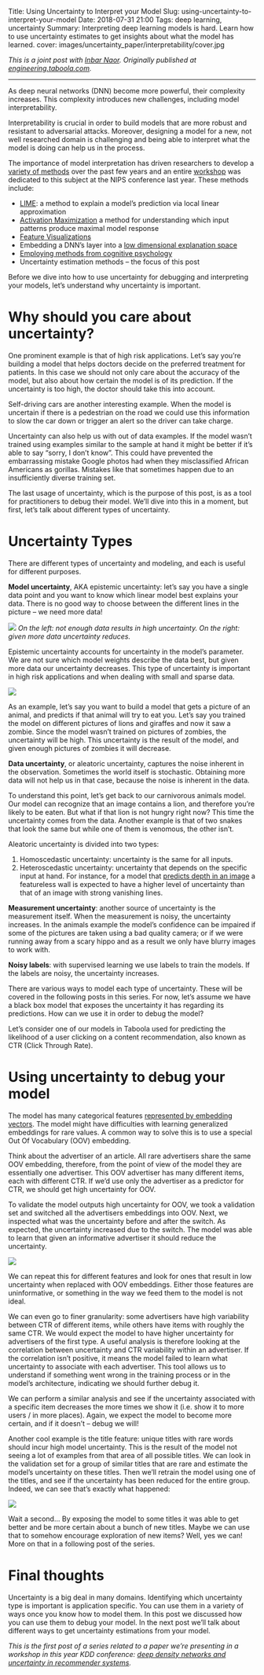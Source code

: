 Title: Using Uncertainty to Interpret your Model
Slug: using-uncertainty-to-interpret-your-model
Date: 2018-07-31 21:00
Tags: deep learning, uncertainty
Summary: Interpreting deep learning models is hard. Learn how to use uncertainty estimates to get insights about what the model has learned.
cover: images/uncertainty_paper/interpretability/cover.jpg

*This is a joint post with [Inbar Naor](https://medium.com/@inbarnaor). Originally published at [engineering.taboola.com](https://engineering.taboola.com/using-uncertainty-interpret-model).*

---

As deep neural networks (DNN) become more powerful, their complexity increases. This complexity introduces new challenges, including model interpretability.

Interpretability is crucial in order to build models that are more robust and resistant to adversarial attacks. Moreover, designing a model for a new, not well researched domain is challenging and being able to interpret what the model is doing can help us in the process.

The importance of model interpretation has driven researchers to develop a [variety of methods](https://arxiv.org/pdf/1706.07979.pdf) over the past few years and an entire [workshop](http://www.interpretable-ml.org/nips2017workshop) was dedicated to this subject at the NIPS conference last year. These methods include:

*   [LIME](https://arxiv.org/abs/1602.04938): a method to explain a model’s prediction via local linear approximation
*   [Activation Maximization](https://pdfs.semanticscholar.org/65d9/94fb778a8d9e0f632659fb33a082949a50d3.pdf) a method for understanding which input patterns produce maximal model response
*   [Feature Visualizations](https://distill.pub/2017/feature-visualization)
*   Embedding a DNN’s layer into a [low dimensional explanation space](http://www.interpretable-ml.org/nips2017workshop/papers/04.pdf)
*   [Employing methods from cognitive psychology](https://deepmind.com/blog/cognitive-psychology/)
*   Uncertainty estimation methods – the focus of this post

Before we dive into how to use uncertainty for debugging and interpreting your models, let’s understand why uncertainty is important.

# Why should you care about uncertainty?

One prominent example is that of high risk applications. Let’s say you’re building a model that helps doctors decide on the preferred treatment for patients. In this case we should not only care about the accuracy of the model, but also about how certain the model is of its prediction. If the uncertainty is too high, the doctor should take this into account.

Self-driving cars are another interesting example. When the model is uncertain if there is a pedestrian on the road we could use this information to slow the car down or trigger an alert so the driver can take charge.

Uncertainty can also help us with out of data examples. If the model wasn’t trained using examples similar to the sample at hand it might be better if it’s able to say “sorry, I don’t know”. This could have prevented the embarrassing mistake Google photos had when they misclassified African Americans as gorillas. Mistakes like that sometimes happen due to an insufficiently diverse training set.

The last usage of uncertainty, which is the purpose of this post, is as a tool for practitioners to debug their model. We’ll dive into this in a moment, but first, let’s talk about different types of uncertainty.

# Uncertainty Types

There are different types of uncertainty and modeling, and each is useful for different purposes.

**Model uncertainty**, AKA epistemic uncertainty: let’s say you have a single data point and you want to know which linear model best explains your data. There is no good way to choose between the different lines in the picture – we need more data!

![](images/uncertainty_paper/interpretability/model_uncertainty.png)
*On the left: not enough data results in high uncertainty. On the right: given more data uncertainty reduces.*

Epistemic uncertainty accounts for uncertainty in the model’s parameter. We are not sure which model weights describe the data best, but given more data our uncertainty decreases. This type of uncertainty is important in high risk applications and when dealing with small and sparse data.

![](images/uncertainty_paper/interpretability/animals.png)

As an example, let’s say you want to build a model that gets a picture of an animal, and predicts if that animal will try to eat you. Let’s say you trained the model on different pictures of lions and giraffes and now it saw a zombie. Since the model wasn’t trained on pictures of zombies, the uncertainty will be high. This uncertainty is the result of the model, and given enough pictures of zombies it will decrease.

**Data uncertainty**, or aleatoric uncertainty, captures the noise inherent in the observation. Sometimes the world itself is stochastic. Obtaining more data will not help us in that case, because the noise is inherent in the data.

To understand this point, let’s get back to our carnivorous animals model. Our model can recognize that an image contains a lion, and therefore you’re likely to be eaten. But what if that lion is not hungry right now? This time the uncertainty comes from the data. Another example is that of two snakes that look the same but while one of them is venomous, the other isn’t.

Aleatoric uncertainty is divided into two types:

1.  Homoscedastic uncertainty: uncertainty is the same for all inputs.
2.  Heteroscedastic uncertainty: uncertainty that depends on the specific input at hand. For instance, for a model that [predicts depth in an image](https://arxiv.org/abs/1703.04977) a featureless wall is expected to have a higher level of uncertainty than that of an image with strong vanishing lines.

**Measurement uncertainty**: another source of uncertainty is the measurement itself. When the measurement is noisy, the uncertainty increases. In the animals example the model’s confidence can be impaired if some of the pictures are taken using a bad quality camera; or if we were running away from a scary hippo and as a result we only have blurry images to work with.

**Noisy labels**: with supervised learning we use labels to train the models. If the labels are noisy, the uncertainty increases.

There are various ways to model each type of uncertainty. These will be covered in the following posts in this series. For now, let’s assume we have a black box model that exposes the uncertainty it has regarding its predictions. How can we use it in order to debug the model?

Let’s consider one of our models in Taboola used for predicting the likelihood of a user clicking on a content recommendation, also known as CTR (Click Through Rate).

# Using uncertainty to debug your model

The model has many categorical features [represented by embedding vectors](https://engineering.taboola.com/using-word2vec-better-embeddings-categorical-features/). The model might have difficulties with learning generalized embeddings for rare values. A common way to solve this is to use a special Out Of Vocabulary (OOV) embedding.

Think about the advertiser of an article. All rare advertisers share the same OOV embedding, therefore, from the point of view of the model they are essentially one advertiser. This OOV advertiser has many different items, each with different CTR. If we’d use only the advertiser as a predictor for CTR, we should get high uncertainty for OOV.

To validate the model outputs high uncertainty for OOV, we took a validation set and switched all the advertisers embeddings into OOV. Next, we inspected what was the uncertainty before and after the switch. As expected, the uncertainty increased due to the switch. The model was able to learn that given an informative advertiser it should reduce the uncertainty.

![](images/uncertainty_paper/interpretability/oov_uncertainty.png)

We can repeat this for different features and look for ones that result in low uncertainty when replaced with OOV embeddings. Either those features are uninformative, or something in the way we feed them to the model is not ideal.

We can even go to finer granularity: some advertisers have high variability between CTR of different items, while others have items with roughly the same CTR. We would expect the model to have higher uncertainty for advertisers of the first type. A useful analysis is therefore looking at the correlation between uncertainty and CTR variability within an advertiser. If the correlation isn’t positive, it means the model failed to learn what uncertainty to associate with each advertiser. This tool allows us to understand if something went wrong in the training process or in the model’s architecture, indicating we should further debug it.

We can perform a similar analysis and see if the uncertainty associated with a specific item decreases the more times we show it (i.e. show it to more users / in more places). Again, we expect the model to become more certain, and if it doesn’t – debug we will!

Another cool example is the title feature: unique titles with rare words should incur high model uncertainty. This is the result of the model not seeing a lot of examples from that area of all possible titles. We can look in the validation set for a group of similar titles that are rare and estimate the model’s uncertainty on these titles. Then we’ll retrain the model using one of the titles, and see if the uncertainty has been reduced for the entire group. Indeed, we can see that’s exactly what happened:

![](images/uncertainty_paper/interpretability/title_uncertainty.jpg)

Wait a second... By exposing the model to some titles it was able to get better and be more certain about a bunch of new titles. Maybe we can use that to somehow encourage exploration of new items? Well, yes we can! More on that in a following post of the series.

# Final thoughts

Uncertainty is a big deal in many domains. Identifying which uncertainty type is important is application specific. You can use them in a variety of ways once you know how to model them. In this post we discussed how you can use them to debug your model. In the next post we’ll talk about different ways to get uncertainty estimations from your model.

*This is the first post of a series related to a paper we’re presenting in a workshop in this year KDD conference: [deep density networks and uncertainty in recommender systems](https://arxiv.org/abs/1711.02487).*
